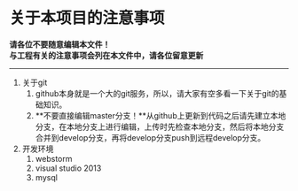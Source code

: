 # 关于本项目的注意事项


**请各位不要随意编辑本文件！** </br>
**与工程有关的注意事项会列在本文件中，请各位留意更新**

***

1. 关于git
    1. github本身就是一个大的git服务，所以，请大家有空多看一下关于git的基础知识。
    2. **不要直接编辑master分支！**从github上更新到代码之后请先建立本地分支，在本地分支上进行编辑，上传时先检查本地分支，然后将本地分支合并到develop分支，再将develop分支push到远程develop分支。
2. 开发环境
    1. webstorm
    2. visual studio 2013
    3. mysql
